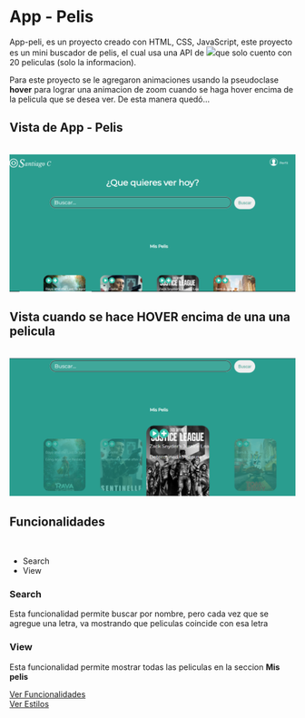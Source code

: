 <h1>App - Pelis</h1>
<p>App-peli, es un proyecto creado con HTML, CSS, JavaScript, este proyecto es un mini buscador de pelis, el cual usa una API de <img src="https://www.themoviedb.org/assets/2/v4/logos/v2/blue_short-8e7b30f73a4020692ccca9c88bafe5dcb6f8a62a4c6bc55cd9ba82bb2cd95f6c.svg" width="100px"/>que solo cuento con 20 peliculas (solo la informacion).</p>
<p>Para este proyecto se le agregaron animaciones usando la pseudoclase <strong>hover</strong> para lograr una animacion de zoom cuando se haga hover encima de la pelicula que se desea ver. De esta manera quedó...</p>
<h2>Vista de App - Pelis</h2>
<br>
<img src="https://github.com/santicl/app-peli/blob/master/img/cap1.png?raw=true" width="1024px"/>
<h2>Vista cuando se hace HOVER encima de una una pelicula</h2>
<br>
<img src="https://github.com/santicl/app-peli/blob/master/img/cap2.png" width="1024px"/>
<h2>Funcionalidades</h2>
<br>
<ul>
<li>Search</li>
<li>View</li>
</ul>
<h3>Search</h3>
<p>Esta funcionalidad permite buscar por nombre, pero cada vez que se agregue una letra, va mostrando que peliculas coincide con esa letra</p>
<h3>View</h3>
<p>Esta funcionalidad permite mostrar todas las peliculas en la seccion <strong>Mis pelis</strong></p>
<a href="https://github.com/santicl/app-peli/blob/master/video.js">Ver Funcionalidades</a>
<br>
<a href="https://github.com/santicl/app-peli/blob/master/style.css">Ver Estilos</a>
